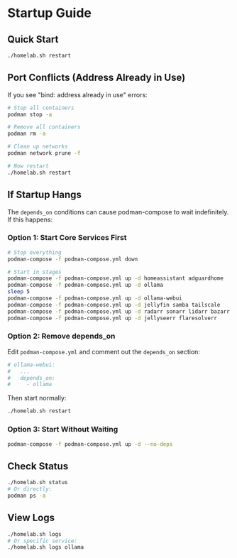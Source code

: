 # Startup Guide

## Quick Start

```bash
./homelab.sh restart
```

## Port Conflicts (Address Already in Use)

If you see "bind: address already in use" errors:

```bash
# Stop all containers
podman stop -a

# Remove all containers
podman rm -a

# Clean up networks
podman network prune -f

# Now restart
./homelab.sh restart
```

## If Startup Hangs

The `depends_on` conditions can cause podman-compose to wait indefinitely. If this happens:

### Option 1: Start Core Services First

```bash
# Stop everything
podman-compose -f podman-compose.yml down

# Start in stages
podman-compose -f podman-compose.yml up -d homeassistant adguardhome
podman-compose -f podman-compose.yml up -d ollama
sleep 5
podman-compose -f podman-compose.yml up -d ollama-webui
podman-compose -f podman-compose.yml up -d jellyfin samba tailscale
podman-compose -f podman-compose.yml up -d radarr sonarr lidarr bazarr
podman-compose -f podman-compose.yml up -d jellyseerr flaresolverr
```

### Option 2: Remove depends_on

Edit `podman-compose.yml` and comment out the `depends_on` section:

```yaml
# ollama-webui:
#   ...
#   depends_on:
#     - ollama
```

Then start normally:

```bash
./homelab.sh restart
```

### Option 3: Start Without Waiting

```bash
podman-compose -f podman-compose.yml up -d --no-deps
```

## Check Status

```bash
./homelab.sh status
# Or directly:
podman ps -a
```

## View Logs

```bash
./homelab.sh logs
# Or specific service:
./homelab.sh logs ollama
```
